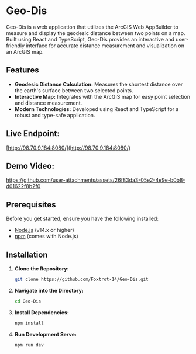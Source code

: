 # Geo-Dis

Geo-Dis is a web application that utilizes the ArcGIS Web AppBuilder to measure and display the geodesic distance between two points on a map. Built using React and TypeScript, Geo-Dis provides an interactive and user-friendly interface for accurate distance measurement and visualization on an ArcGIS map.

## Features

- **Geodesic Distance Calculation:** Measures the shortest distance over the earth's surface between two selected points.
- **Interactive Map:** Integrates with the ArcGIS map for easy point selection and distance measurement.
- **Modern Technologies:** Developed using React and TypeScript for a robust and type-safe application.

## Live Endpoint:
[http://98.70.9.184:8080/](http://98.70.9.184:8080/)

## Demo Video:
https://github.com/user-attachments/assets/26f83da3-05e2-4e9e-b0b8-d01622f8b2f0
## Prerequisites

Before you get started, ensure you have the following installed:

- [Node.js](https://nodejs.org/) (v14.x or higher)
- [npm](https://www.npmjs.com/) (comes with Node.js)

## Installation

1. **Clone the Repository:**

   ```bash
   git clone https://github.com/Foxtrot-14/Geo-Dis.git

2. **Navigate into the Directory:**

    ```bash
    cd Geo-Dis
3. **Install Dependencies:**
    
    ```bash
    npm install
4. **Run Development Serve:**

    ```bash
    npm run dev
